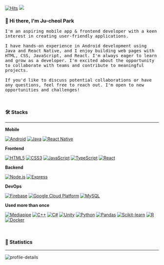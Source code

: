 
[![Hits](https://hits.seeyoufarm.com/api/count/incr/badge.svg?url=https%3A%2F%2Fgithub.com%2Fvalur628&count_bg=%230B0B0B&title_bg=%230B0B0B&icon=github.svg&icon_color=%23E7E7E7&title=Github&edge_flat=true)](https://youtu.be/dQw4w9WgXcQ)
<a href="https://valurauta.notion.site/PJC-Portfolio-f5b51bb6754b433abbd76d051b9e2a8a"><img src="https://img.shields.io/badge/My%20Portfolio-000000?style=flat-square&logo=Notion&logoColor=white"/></a>
<br>

### 👋 Hi there, I'm Ju-cheol Park

<samp> I'm an aspiring mobile app & frontend developer with a keen interest in creating user-friendly applications.<br><br>I have hands-on experience in Android development using Java and React Native, and I enjoy building web pages with HTML, CSS, JavaScript, and React. I'm always eager to learn and grow as a developer. I'm excited about the opportunity to collaborate with teams and contribute to meaningful projects.<br><br>If you'd like to discuss potential collaborations or have any questions, feel free to reach out. I'm open to new opportunities and challenges! </samp>

<br>

### 🛠️ Stacks
---

**Mobile**
 
[![Android](https://img.shields.io/badge/Android-34A853?style=flat-square&logo=Android&logoColor=white)](https://jdk.java.net)
[![Java](https://img.shields.io/badge/Java-007396?style=flat-square&logo=OpenJDK&logoColor=white)](https://jdk.java.net)
[![React Native](https://img.shields.io/badge/React%20Native-212121?style=flat-square&logo=React&logoColor=white)](https://github.com/valur628)

**Frontend**

[![HTML5](https://img.shields.io/badge/HTML-E34F26?style=flat-square&logo=HTML5&logoColor=white)](https://github.com/valur628)
[![CSS3](https://img.shields.io/badge/CSS-1572B6?style=flat-square&logo=CSS3&logoColor=white)](https://github.com/valur628)
[![JavaScript](https://img.shields.io/badge/JavaScript-F7DF1E?style=flat-square&logo=JavaScript&logoColor=white)](https://developer.mozilla.org/ko/docs/Web/JavaScript)
[![TypeScript](https://img.shields.io/badge/TypeScript-3178C6?style=flat-square&logo=TypeScript&logoColor=white)](https://www.typescriptlang.org/)
[![React](https://img.shields.io/badge/React-61DAFB?style=flat-square&logo=React&logoColor=white)](https://github.com/valur628)

**Backend**

[![Node.js](https://img.shields.io/badge/Node.js-339933?style=flat-square&logo=nodedotjs&logoColor=white)](https://github.com/valur628)
[![Express](https://img.shields.io/badge/Express-000000?style=flat-square&logo=Express&logoColor=white)](https://github.com/valur628)

**DevOps**

[![Firebase](https://img.shields.io/badge/Firebase-FFCA28?style=flat-square&logo=Firebase&logoColor=white)](https://github.com/valur628)
[![Google Cloud Platform](https://img.shields.io/badge/Google%20Cloud%20Platform-4285F4?style=flat-square&logo=googlecloud&logoColor=white)](https://github.com/valur628)
[![MySQL](https://img.shields.io/badge/MySQL-4479A1?style=flat-square&logo=MySQL&logoColor=white)](https://github.com/valur628)

**Used more than once**

[![Mediapipe](https://img.shields.io/badge/Mediapipe-4285F4?style=flat-square&logo=Google&logoColor=white)](https://github.com/valur628)
[![C++](https://img.shields.io/badge/C++-00599C?style=flat-square&logo=cplusplus&logoColor=white)](https://github.com/valur628)
[![C#](https://img.shields.io/badge/C%23-512BD4?style=flat-square&logo=csharp&logoColor=white)](https://github.com/valur628)
[![Unity](https://img.shields.io/badge/Unity-000000?style=flat-square&logo=Unity&logoColor=white)](https://github.com/valur628)
[![Python](https://img.shields.io/badge/Python-3776AB?style=flat-square&logo=Python&logoColor=white)](https://github.com/valur628)
[![Pandas](https://img.shields.io/badge/Pandas-150458?style=flat-square&logo=Pandas&logoColor=white)](https://github.com/valur628)
[![Scikit-learn](https://img.shields.io/badge/Scikit%20learn-F7931E?style=flat-square&logo=Scikit%20learn&logoColor=white)](https://github.com/valur628)
[![R](https://img.shields.io/badge/R-276DC3?style=flat-square&logo=R&logoColor=white)](https://github.com/valur628)
[![Docker](https://img.shields.io/badge/Docker-2496ED?style=flat-square&logo=Docker&logoColor=white)](https://github.com/valur628)

<br>

### 🚀 Statistics
---

![profile-details](http://github-profile-summary-cards.vercel.app/api/cards/profile-details?username=valur628&theme=react)

